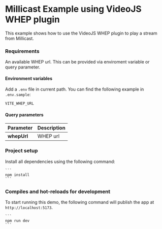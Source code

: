 # Millicast Example using VideoJS WHEP plugin

This example shows how to use the VideoJS WHEP plugin to play a stream from Millicast.

### Requirements

An available WHEP url. This can be provided via enviroment variable or query parameter.

#### Environment variables

Add a `.env` file in current path. You can find the following example in `.env.sample`:

```sh
VITE_WHEP_URL
```

#### Query parameters

| Parameter | Description |
| --- | --- |
| **whepUrl**  | WHEP url |

### Project setup

Install all dependencies using the following command:

    ```
    npm install
    ```

### Compiles and hot-reloads for development

To start running this demo, the following command will publish the app at `http://localhost:5173`.

    ```
    npm run dev
    ```
